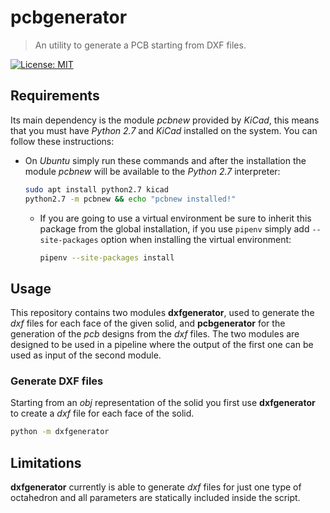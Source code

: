 [license]: https://opensource.org/licenses/MIT
[license-badge]: https://img.shields.io/github/license/dexpota/pcbgenerator.svg?style=for-the-badge

# pcbgenerator

> An utility to generate a PCB starting from DXF files.

[![License: MIT][license-badge]][license]

## Requirements

Its main dependency is the module *pcbnew* provided by *KiCad*, this means that you must have *Python 2.7* and *KiCad* 
installed on the system. You can follow these instructions:

- On *Ubuntu* simply run these commands and after the installation the module *pcbnew* will be available to the 
*Python 2.7* interpreter:
    
    ```bash 
    sudo apt install python2.7 kicad
    python2.7 -m pcbnew && echo "pcbnew installed!"
    ```
    
    - If you are going to use a virtual environment be sure to inherit this package from the global installation, if you
      use `pipenv` simply add `--site-packages` option when installing the virtual environment:
        ```bash
        pipenv --site-packages install
        ``` 
    
## Usage

This repository contains two modules **dxfgenerator**, used to generate the *dxf* files for each face of the given 
solid, and **pcbgenerator** for the generation of the *pcb* designs from the *dxf* files. The two modules are designed 
to be used in a pipeline where the output of the first one can be used as input of the second module.

### Generate DXF files

Starting from an *obj* representation of the solid you first use **dxfgenerator** to create a *dxf* file for each face 
of the solid.

```bash
python -m dxfgenerator
```

## Limitations

**dxfgenerator** currently is able to generate *dxf* files for just one type of octahedron and all parameters are statically
included inside the script.
